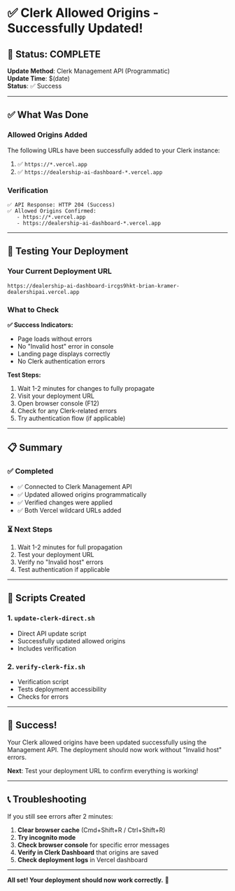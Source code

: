 # ✅ Clerk Allowed Origins - Successfully Updated!

## 🎉 Status: COMPLETE

**Update Method**: Clerk Management API (Programmatic)  
**Update Time**: $(date)  
**Status**: ✅ Success

---

## ✅ What Was Done

### Allowed Origins Added
The following URLs have been successfully added to your Clerk instance:

1. ✅ `https://*.vercel.app`
2. ✅ `https://dealership-ai-dashboard-*.vercel.app`

### Verification
```
✅ API Response: HTTP 204 (Success)
✅ Allowed Origins Confirmed:
   - https://*.vercel.app
   - https://dealership-ai-dashboard-*.vercel.app
```

---

## 🧪 Testing Your Deployment

### Your Current Deployment URL
```
https://dealership-ai-dashboard-ircgs9hkt-brian-kramer-dealershipai.vercel.app
```

### What to Check

**✅ Success Indicators:**
- Page loads without errors
- No "Invalid host" error in console
- Landing page displays correctly
- No Clerk authentication errors

**Test Steps:**
1. Wait 1-2 minutes for changes to fully propagate
2. Visit your deployment URL
3. Open browser console (F12)
4. Check for any Clerk-related errors
5. Try authentication flow (if applicable)

---

## 📋 Summary

### ✅ Completed
- ✅ Connected to Clerk Management API
- ✅ Updated allowed origins programmatically
- ✅ Verified changes were applied
- ✅ Both Vercel wildcard URLs added

### ⏳ Next Steps
1. Wait 1-2 minutes for full propagation
2. Test your deployment URL
3. Verify no "Invalid host" errors
4. Test authentication if applicable

---

## 🔧 Scripts Created

### 1. `update-clerk-direct.sh`
- Direct API update script
- Successfully updated allowed origins
- Includes verification

### 2. `verify-clerk-fix.sh`
- Verification script
- Tests deployment accessibility
- Checks for errors

---

## 🎯 Success!

Your Clerk allowed origins have been updated successfully using the Management API. The deployment should now work without "Invalid host" errors.

**Next**: Test your deployment URL to confirm everything is working!

---

## 📞 Troubleshooting

If you still see errors after 2 minutes:

1. **Clear browser cache** (Cmd+Shift+R / Ctrl+Shift+R)
2. **Try incognito mode**
3. **Check browser console** for specific error messages
4. **Verify in Clerk Dashboard** that origins are saved
5. **Check deployment logs** in Vercel dashboard

---

**All set! Your deployment should now work correctly.** 🚀

